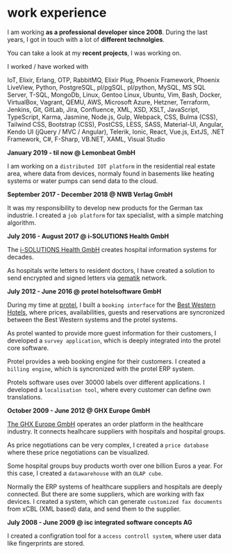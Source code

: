 # work experience

I am working **as a professional developer since 2008**.
During the last years, I got in touch with a lot of **different technolgies**.

You can take a look at my **recent projects**, I was working on.

<!--more-->

I worked / have worked with

IoT, Elixir, Erlang, OTP, RabbitMQ, Elixir Plug, Phoenix Framework, Phoenix LiveView, 
Python, PostgreSQL, pl/pgSQL, pl/python, MySQL, MS SQL Server, T-SQL, MongoDb, Linux, 
Gentoo Linux, Ubuntu, Vim, Bash, Docker, VirtualBox, Vagrant, QEMU, AWS, Microsoft Azure,
Hetzner, Terraform, Jenkins, Git, GitLab, Jira, Confluence, XML, XSD, XSLT, JavaScript,
TypeScript, Karma, Jasmine, Node.js, Gulp, Webpack, CSS, Bulma (CSS), Tailwind CSS, 
Bootstrap (CSS), PostCSS, LESS, SASS, Material-UI, Angular, Kendo UI (jQuery / MVC / Angular),
Telerik, Ionic, React, Vue.js, ExtJS, .NET Framework, C#, F-Sharp, VB.NET, XAML, Visual Studio

**January 2019 - til now @ Lemonbeat GmbH**

I am working on a `distributed IOT platform` in the residential real estate area,
where data from devices, normaly found in basements like heating systems or water
pumps can send data to the cloud.

**September 2017 - December 2018 @ NWB Verlag GmbH**

It was my responsibility to develop new products for the German tax industrie.
I created a `job platform` for tax specialist, with a simple matching algorithm.

**July 2016 - August 2017 @ i-SOLUTIONS Health GmbH**

The [i-SOLUTIONS Health GmbH](https://i-solutions.de/) creates hospital information
systems for decades.

As hospitals write letters to resident doctors, I have created a solution to send
encrypted and signed letters via [gematik](https://www.gematik.de/) network.

**July 2012 - June 2016 @ protel hotelsoftware GmbH**

During my time at [protel](https://www.protel.net), I built a `booking interface` for the [Best Western Hotels](https://www.bestwestern.com), where prices,
availabilities, guests and reservations are syncronized between the Best Western systems
and the protel systems.

As protel wanted to provide more guest information for their customers, I developed a
`survey application`, which is deeply integrated into the protel core software.

Protel provides a web booking engine for their customers. I created a `billing engine`,
which is syncronized with the protel ERP system.

Protels software uses over 30000 labels over different applications. I developed a
`localisation tool`, where every customer can define own translations.

**October 2009 - June 2012 @ GHX Europe GmbH**

[The GHX Europe GmbH](https://www.ghx.com/) operates an order platform in the healthcare industry.
It connects healhcare suppliers with hospitals and hospital groups.

As price negotiations can be very complex, I created a `price database` where these
price negotiations can be visualized.

Some hospital groups buy products worth over one billion Euros a year.
For this case, I created a `datawarehouse` with an `OLAP cube`.

Normally the ERP systems of healthcare suppliers and hospitals are deeply connected.
But there are some suppliers, which are working with fax devices.
I created a system, which can generate `customized fax documents` from xCBL (XML based) data,
and send them to the supplier.

**July 2008 - June 2009 @ isc integrated software concepts AG**

I created a configration tool for a `access controll system`, where user data like fingerprints are stored.
